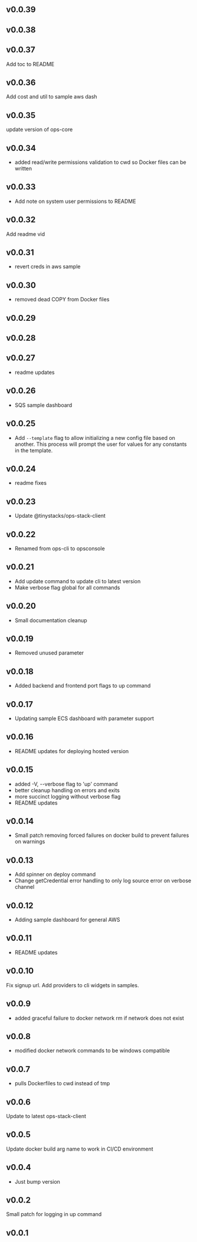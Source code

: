 v0.0.39
---

 
v0.0.38
---

 
v0.0.37
---
Add toc to README
 
v0.0.36
---
Add cost and util to sample aws dash
 
v0.0.35
---
update version of ops-core
 
v0.0.34
---
- added read/write permissions validation to cwd so Docker files can be written
 
v0.0.33
---
- Add note on system user permissions to README
 
v0.0.32
---
Add readme vid
 
v0.0.31
---
- revert creds in aws sample
 
v0.0.30
---
- removed dead COPY from Docker files
 
v0.0.29
---

 
v0.0.28
---

 
v0.0.27
---
- readme updates
 
v0.0.26
---
- SQS sample dashboard
 
v0.0.25
---
- Add `--template` flag to allow initializing a new config file based on another.  This process will prompt the user for values for any constants in the template.
 
v0.0.24
---
- readme fixes
 
v0.0.23
---
- Update @tinystacks/ops-stack-client
 
v0.0.22
---
- Renamed from ops-cli to opsconsole
 
v0.0.21
---
- Add update command to update cli to latest version
- Make verbose flag global for all commands
 
v0.0.20
---
- Small documentation cleanup
 
v0.0.19
---
- Removed unused parameter
 
v0.0.18
---
- Added backend and frontend port flags to up command
 
v0.0.17
---
- Updating sample ECS dashboard with parameter support
 
v0.0.16
---
- README updates for deploying hosted version 
 
v0.0.15
---
- added -V, --verbose flag to 'up' command
- better cleanup handling on errors and exits
- more succinct logging without verbose flag
- README updates
 
v0.0.14
---
- Small patch removing forced failures on docker build to prevent failures on warnings
 
v0.0.13
---
- Add spinner on deploy command
- Change getCredential error handling to only log source error on verbose channel
 
v0.0.12
---
- Adding sample dashboard for general AWS
 
v0.0.11
---
- README updates
 
v0.0.10
---
Fix signup url. Add providers to cli widgets in samples.
 
v0.0.9
---
- added graceful failure to docker network rm if network does not exist
 
v0.0.8
---
- modified docker network commands to be windows compatible
 
v0.0.7
---
- pulls Dockerfiles to cwd instead of tmp
 
v0.0.6
---
Update to latest ops-stack-client
 
v0.0.5
---
Update docker build arg name to work in CI/CD environment
 
v0.0.4
---
- Just bump version
 
v0.0.2
---
Small patch for logging in up command
 
v0.0.1
---

 
